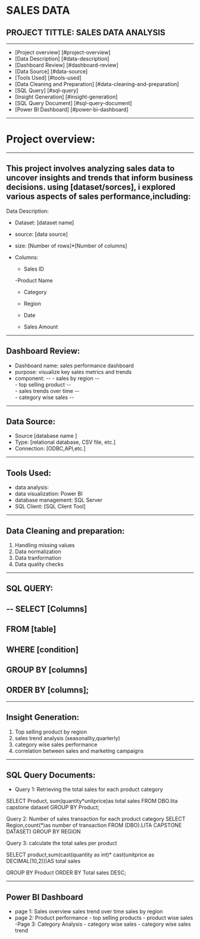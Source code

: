 # SALES DATA
## PROJECT TITTLE: SALES DATA ANALYSIS
---
- [Project overview] [#project-overview]
- [Data Description] [#data-description]
- [Dashboard Review] [#dashboard-review]
- [Data Source] [#data-source]
- [Tools Used] [#tools-used]
- [Data Cleaning and Preparation] [#data-cleaning-and-preparation]
- [SQL Query] [#sql-query]
- [Insight Generation] [#insight-generation]
- [SQL Query Document] [#sql-query-document]
- [Power BI Dashboard] [#power-bi-dashboard]
  
---
# Project overview:
---
This project involves analyzing sales data to uncover insights and trends that inform business decisions.
using [dataset/sorces], i explored various aspects of sales performance,including:
---
Data Description:
- Dataset: [dataset name]
- source: [data source]
- size: [Number of rows]*[Number of columns]
- Columns:
  - Sales ID
  
  -Product Name
  
  - Category
 
  - Region

  - Date

  - Sales Amount
 
---
Dashboard Review:
---
- Dashboard name: sales performance dashboard
- purpose: visualize key sales metrics and trends
- component:
--
            - sales by region
--  
            - top selling product
--  
            - sales trends over time
--  
            - category wise sales
 -- 

---
Data Source:
---
- Source [database name ]
- Type: [relational database, CSV file, etc.]
- Connection: [ODBC,API,etc.]

---
Tools Used:
---
- data analysis:
- data visualization: Power BI
- database management: SQL Server
- SQL Client: [SQL Client Tool]

---
Data Cleaning and preparation:
---
1. Handling missing values
2. Data normalization
3. Data tranformation
4. Data quality checks

---
SQL QUERY:
---
--
SELECT
     [Columns]
--     
FROM
    [table]
--    
WHERE
     [condition]
 --    
GROUP BY
        [columns]
--        
ORDER BY
       [columns];
 --      

---
Insight Generation:
---
1. Top selling product by region
2. sales trend analysis (seasonality,quarterly)
3. category wise sales performance
4. correlation between sales and marketing campaigns

---
SQL Query Documents:
---
- Query 1: Retrieving the total sales for each product category 

SELECT
     Product,
     sum(quantity*unitprice)as total sales
FROM
    DBO.lita capstone dataset
GROUP BY
      Product;


Query 2: Number of sales transaction for each product category 
SELECT 
     Region,count(*)as number of transaction 
FROM
    (DBO).LITA CAPSTONE DATASET)
GROUP BY
       REGION

Query 3: calculate the total sales per product 

SELECT 
      product,sum(cast(quantity as int)* cast(unitprice as DECIMAL(10,2)))AS total sales 

GROUP BY
       Product 
ORDER BY
        Total sales DESC;

---
Power BI Dashboard 
---
- page 1: Sales overview 
          sales trend over time
          sales by region
- page 2: Product performance 
         - top selling products 
         - product wise sales 
-Page 3: Category Analysis 
        - category wise sales
        - category wise sales trend
            



  



